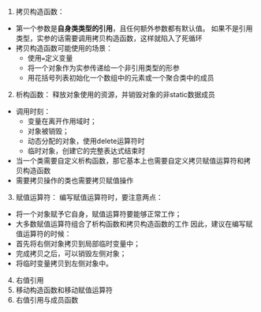 1. 拷贝构造函数：
  - 第一个参数是**自身类类型的引用**，且任何额外参数都有默认值。  如果不是引用类型，实参的话需要调用拷贝构造函数，这样就陷入了死循环
  - 拷贝构造函数可能使用的场景：
    - 使用`=`定义变量
    - 将一个对象作为实参传递给一个非引用类型的形参
    - 用花括号列表初始化一个数组中的元素或一个聚合类中的成员
2. 析构函数：
  释放对象使用的资源，并销毁对象的非static数据成员
  - 调用时刻：
    - 变量在离开作用域时；
    - 对象被销毁；
    - 动态分配的对象，使用delete运算符时
    - 临时对象，创建它的完整表达式结束时
  - 当一个类需要自定义析构函数，那它基本上也需要自定义拷贝赋值运算符和拷贝构造函数
  - 需要拷贝操作的类也需要拷贝赋值操作
3. 赋值运算符：
  编写赋值运算符时，要注意两点：
  - 将一个对象赋予它自身，赋值运算符要能够正常工作；
  - 大多数赋值运算符组合了析构函数和拷贝构造函数的工作
  因此，建议在编写赋值运算符的时候：
  - 首先将右侧对象拷贝到局部临时变量中；
  - 完成拷贝之后，可以销毁左侧对象；
  - 将临时变量拷贝到左侧对象中。
4. 右值引用
5. 移动构造函数和移动赋值运算符
6. 右值引用与成员函数
